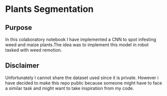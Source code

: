 # Plants Segmentation

## Purpose
In this colaboratory notebook I have implemented a CNN to spot infesting weed and maize plants.The idea
was to implement this model in robot tasked with weed remotion.

## Disclaimer
Unfortunately I cannot share the dataset used since it is private. However i have decided to make this repo public because 
someone might have to face a similar task and might want to take inspiration from my code.
